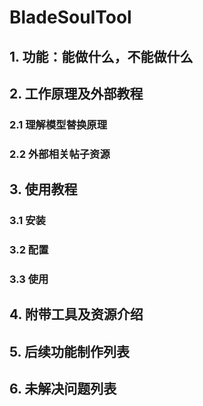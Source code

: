 # BladeSoulTool
## 1. 功能：能做什么，不能做什么

## 2. 工作原理及外部教程
### 2.1 理解模型替换原理

### 2.2 外部相关帖子资源

## 3. 使用教程
### 3.1 安装

### 3.2 配置

### 3.3 使用

## 4. 附带工具及资源介绍

## 5. 后续功能制作列表

## 6. 未解决问题列表


